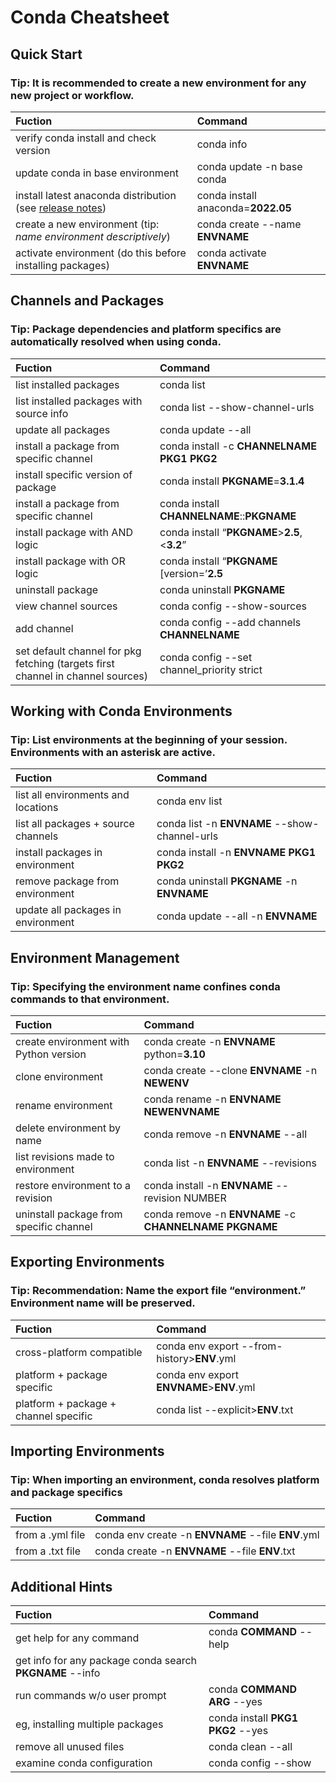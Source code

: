 # Conda Cheatsheet

## Quick Start
### Tip: It is recommended to create a new environment for any new project or workflow.
| Fuction                                   | Command                               |
|:---------------------------------------|:-----------------------------------|
| verify conda install and check version | conda info      |
| update conda in base environment       | conda update -n base conda  |
| install latest anaconda distribution (see [release notes](https://docs.anaconda.com/navigator/release-notes/)) | conda install anaconda=**2022.05**  |
|create a new environment (tip: *name environment descriptively*) | conda create --name **ENVNAME**  |
| activate environment (do this before installing packages)  | conda activate **ENVNAME** |

## Channels and Packages
### Tip: Package dependencies and platform specifics are automatically resolved when using conda. 
| Fuction                                   | Command                               |
|:---------------------------------------|:-----------------------------------|
| list installed packages | conda list | 
| list installed packages with source info | conda list --show-channel-urls |
| update all packages | conda update --all |
| install a package from specific channel | conda install -c **CHANNELNAME PKG1 PKG2** |
| install specific version of package | conda install **PKGNAME**=**3.1.4** |
| install a package from specific channel | conda install **CHANNELNAME**::**PKGNAME** |
| install package with AND logic | conda install “**PKGNAME**>**2.5**,<**3.2**” |
| install package with OR logic | conda install “**PKGNAME** [version=’**2.5**|**3.2**’]” |
| uninstall package | conda uninstall **PKGNAME** |
| view channel sources | conda config --show-sources |
| add channel | conda config --add channels **CHANNELNAME** |
| set default channel for pkg fetching (targets first channel in channel sources) | conda config --set channel_priority strict |

## Working with Conda Environments
### Tip:  List environments at the beginning of your session. Environments with an asterisk are active.
| Fuction                                   | Command                               |
|:---------------------------------------|:-----------------------------------|
| list all environments and locations | conda env list |
| list all packages + source channels | conda list -n **ENVNAME** --show-channel-urls |
| install packages in environment | conda install -n **ENVNAME** **PKG1** **PKG2** |
| remove package from environment | conda uninstall **PKGNAME** -n **ENVNAME** |
| update all packages in environment | conda update --all -n **ENVNAME** |

## Environment Management
### Tip: Specifying the environment name confines conda commands to that environment.
| Fuction                                   | Command                               |
|:---------------------------------------|:-----------------------------------|
| create environment with Python version | conda create -n **ENVNAME** python=**3.10** |
| clone environment | conda create --clone **ENVNAME** -n **NEWENV** |
| rename environment | conda rename -n **ENVNAME** **NEWENVNAME** |
| delete environment by name | conda remove -n **ENVNAME** --all |
| list revisions made to environment | conda list -n **ENVNAME** --revisions |
| restore environment to a revision | conda install -n **ENVNAME** --revision NUMBER |
| uninstall package from specific channel | conda remove -n **ENVNAME** -c **CHANNELNAME** **PKGNAME** |

## Exporting Environments
### Tip: Recommendation: Name the export file “environment.” Environment name will be preserved.
| Fuction                                   | Command                               |
|:---------------------------------------|:-----------------------------------|
| cross-platform compatible | conda env export --from-history>**ENV**.yml |
| platform + package specific | conda env export **ENVNAME**>**ENV**.yml |
| platform + package + channel specific | conda list --explicit>**ENV**.txt |

## Importing Environments
### Tip: When importing an environment, conda resolves platform and package specifics
| Fuction                                   | Command                               |
|:---------------------------------------|:-----------------------------------|
| from a .yml file | conda env create -n **ENVNAME** --file **ENV**.yml |
| from a .txt file | conda create -n **ENVNAME** --file **ENV**.txt |

## Additional Hints
| Fuction                                   | Command                               |
|:---------------------------------------|:-----------------------------------|
| get help for any command | conda **COMMAND** --help |
| get info for any package conda search **PKGNAME** --info |
| run commands w/o user prompt | conda **COMMAND** **ARG** --yes |
eg, installing multiple packages | conda install **PKG1** **PKG2** --yes
| remove all unused files | conda clean --all |
| examine conda configuration | conda config --show |
